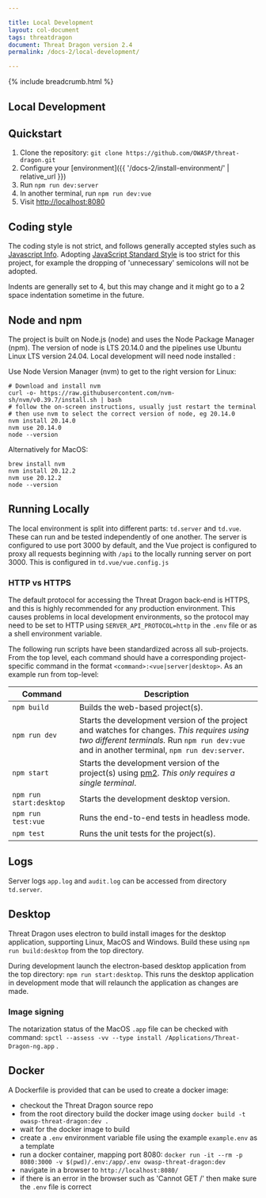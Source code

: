 ```yaml
---

title: Local Development
layout: col-document
tags: threatdragon
document: Threat Dragon version 2.4
permalink: /docs-2/local-development/

---
```


{% include breadcrumb.html %}

## Local Development

## Quickstart

1. Clone the repository: `git clone https://github.com/OWASP/threat-dragon.git`
2. Configure your [environment]({{ '/docs-2/install-environment/' | relative_url }})
3. Run `npm run dev:server`
4. In another terminal, run `npm run dev:vue`
5. Visit [http://localhost:8080](http://localhost:8080/)

## Coding style

The coding style is not strict, and follows generally accepted styles such as
[Javascript Info](https://javascript.info/coding-style).
Adopting [JavaScript Standard Style](https://github.com/standard/standard) is too strict for this project,
for example the dropping of 'unnecessary' semicolons will not be adopted.

Indents are generally set to 4, but this may change and it might go to a 2 space indentation sometime in the future.

## Node and npm

The project is built on Node.js (node) and uses the Node Package Manager (npm).
The version of node is LTS 20.14.0 and the pipelines use Ubuntu Linux LTS version 24.04.
Local development will need node installed :

Use Node Version Manager (nvm) to get to the right version for Linux:

```text
# Download and install nvm
curl -o- https://raw.githubusercontent.com/nvm-sh/nvm/v0.39.7/install.sh | bash
# follow the on-screen instructions, usually just restart the terminal
# then use nvm to select the correct version of node, eg 20.14.0
nvm install 20.14.0
nvm use 20.14.0
node --version
```

Alternatively for MacOS:

```text
brew install nvm
nvm install 20.12.2
nvm use 20.12.2
node --version
```

## Running Locally

The local environment is split into different parts: `td.server` and `td.vue`.
These can run and be tested independently of one another.
The server is configured to use port 3000 by default, and the Vue project is configured
to proxy all requests beginning with `/api`
to the locally running server on port 3000.  This is configured in `td.vue/vue.config.js`

### HTTP vs HTTPS

The default protocol for accessing the Threat Dragon back-end is HTTPS,
and this is highly recommended for any production environment.
This causes problems in local development environments,
so the protocol may need to be set to HTTP using `SERVER_API_PROTOCOL=http` in the `.env` file
or as a shell environment variable.

The following run scripts have been standardized across all sub-projects.
From the top level, each command should have a corresponding project-specific command
in the format `<command>:<vue|server|desktop>`. As an example run from top-level:

| Command | Description |
| ------- | ----------- |
| `npm build` | Builds the web-based project(s). |
| `npm run dev` | Starts the development version of the project and watches for changes. *This requires using two different terminals.* Run `npm run dev:vue` and in another terminal, `npm run dev:server`. |
| `npm start` | Starts the development version of the project(s) using [pm2](https://github.com/Unitech/pm2). *This only requires a single terminal*. |
| `npm run start:desktop` | Starts the development desktop version. |
| `npm run test:vue` | Runs the end-to-end tests in headless mode. |
| `npm test` | Runs the unit tests for the project(s). |

## Logs

Server logs `app.log` and  `audit.log` can be accessed from directory `td.server`.

## Desktop

Threat Dragon uses electron to build install images for the desktop application, supporting Linux, MacOS and Windows.
Build these using `npm run build:desktop` from the top directory.

During development launch the electron-based desktop application from the top directory: `npm run start:desktop`.
This runs the desktop application in development mode that will relaunch the application as changes are made.

### Image signing

The notarization status of the MacOS `.app` file can be checked with command:
`spctl --assess -vv --type install /Applications/Threat-Dragon-ng.app` .

## Docker

A Dockerfile is provided that can be used to create a docker image:

* checkout the Threat Dragon source repo
* from the root directory build the docker image using `docker build -t owasp-threat-dragon:dev .`
* wait for the docker image to build
* create a `.env` environment variable file using the example `example.env` as a template
* run a docker container, mapping port 8080:
    `docker run -it --rm -p 8080:3000 -v $(pwd)/.env:/app/.env owasp-threat-dragon:dev`
* navigate in a browser to `http://localhost:8080/`
* if there is an error in the browser such as 'Cannot GET /' then make sure the `.env` file is correct
